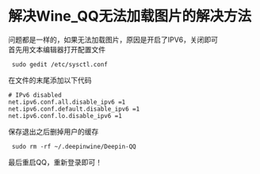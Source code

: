 # 解决Wine_QQ无法加载图片的解决方法
问题都是一样的，如果无法加载图片，原因是开启了IPV6，关闭即可<br>
首先用文本编辑器打开配置文件

```
 sudo gedit /etc/sysctl.conf
```

在文件的末尾添加以下代码

```
# IPv6 disabled
net.ipv6.conf.all.disable_ipv6 =1
net.ipv6.conf.default.disable_ipv6 =1
net.ipv6.conf.lo.disable_ipv6 =1
```
保存退出之后删掉用户的缓存

```
 sudo rm -rf ~/.deepinwine/Deepin-QQ
```

最后重启QQ，重新登录即可！